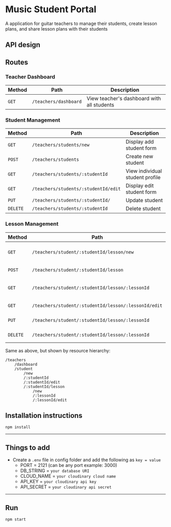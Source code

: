 # Music Student Portal

A application for guitar teachers to manage their students, create lesson plans, and share lesson plans with their students

## API design

## Routes

### Teacher Dashboard

| Method | Path                  | Description                                |
| ------ | --------------------- | ------------------------------------------ |
| `GET`  | `/teachers/dashboard` | View teacher's dashboard with all students |

### Student Management

| Method   | Path                                 | Description                     |
| -------- | ------------------------------------ | ------------------------------- |
| `GET`    | `/teachers/students/new`             | Display add student form        |
| `POST`   | `/teachers/students`                 | Create new student              |
| `GET`    | `/teachers/students/:studentId`      | View individual student profile |
| `GET`    | `/teachers/students/:studentId/edit` | Display edit student form       |
| `PUT`    | `/teachers/students/:studentId/`     | Update student                  |
| `DELETE` | `/teachers/students/:studentId`      | Delete student                  |

### Lesson Management

| Method   | Path                                                 | Description              |
| -------- | ---------------------------------------------------- | ------------------------ |
| `GET`    | `/teachers/student/:studentId/lesson/new`            | Display new lesson form  |
| `POST`   | `/teachers/student/:studentId/lesson`                | Create new lesson        |
| `GET`    | `/teachers/student/:studentId/lesson/:lessonId`      | View individual lesson   |
| `GET`    | `/teachers/student/:studentId/lesson/:lessonId/edit` | Display edit lesson form |
| `PUT`    | `/teachers/student/:studentId/lesson/:lessonId`      | Update lesson            |
| `DELETE` | `/teachers/student/:studentId/lesson/:lessonId`      | Delete lesson            |

Same as above, but shown by resource hierarchy:

```
/teachers
    /dashboard
    /student
        /new
        /:studentId
        /:studentId/edit
        /:studentId/lesson
            /new
            /:lessonId
            /:lessonId/edit
```

## Installation instructions

`npm install`

---

## Things to add

-   Create a `.env` file in config folder and add the following as `key = value`
    -   PORT = 2121 (can be any port example: 3000)
    -   DB_STRING = `your database URI`
    -   CLOUD_NAME = `your cloudinary cloud name`
    -   API_KEY = `your cloudinary api key`
    -   API_SECRET = `your cloudinary api secret`

---

## Run

`npm start`
